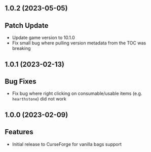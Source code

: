 ## 1.0.2 (2023-05-05) 

## Patch Update 

- Update game version to 10.1.0 
- Fix small bug where pulling version metadata from the TOC was breaking 

## 1.0.1 (2023-02-13)

## Bug Fixes 

- Fix bug where right clicking on consumable/usable items (e.g. `hearthstone`) did not work

## 1.0.0 (2023-02-09)

## Features

- Initial release to CurseForge for vanilla bags support
